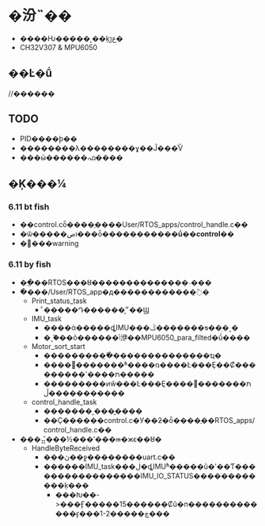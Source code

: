 # �汾˵��
- ����Ƕ�����˻��ķɿع̼�
- CH32V307 & MPU6050

## ��Ŀ�ṹ
//������

## TODO
- PID����ϸ��
- ��������λ��������ɣ��Ĵ���ͨѶ
- ���ӹ������ഫ����

## �Ķ���¼

### 6.11 bt fish
- ��control.cȫ����ֲ����User/RTOS_apps/control_handle.c��
- �ѿ�����صı���ȫ����������**�ṹ��control**��
- �޸���warning

### 6.11 by fish
- ��ֲ��RTOS���ȣ��������������˴���
- �߳���/User/RTOS_app�д������������̣߳�
  - Print_status_task
    - ͨ�����Դ������״̬��Ϣ
  - IMU_task
    - ����ά�����ȡIMU���ݣ�������ƽ��ֵ�˲�
    - �˲�֮��õ������ݴ洢��MPU6050_para_filted�ṹ����
  - Motor_sort_start
    - ����������̣߳���ֹ�����������ҵ�
    - ����⵽�������ʱ����ռ����Ŀ���Ȩ��Ȼ���������ת����ߵ�����
    - ���������ͷŵ���Ŀ���Ȩ����󽫵����ת�������ڵ�������
  - control_handle_task
    - �������˻���̬����
    - ��Ҫ������control.c�У��ƻ�ȫ����ֲ��RTOS_apps/control_handle.c��
- ���⣬���½���ʹ���ⲿ�жϵ��ȣ�
  - HandleByteReceived
    - ���ڽ��ջ��������uart.c��
    - ������IMU_task���ڶ�ȡIMUʱ�����û�ʹ��Ƭ�����������������IMU_IO_STATUS����ֹ��������ķ���
      - ���Խ��->���Ӻ�����15������Ȼû�п�������������ӻ���1-2�����ڿ���